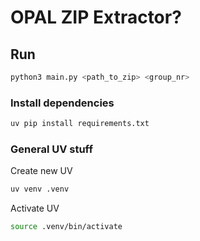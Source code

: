 # OPAL ZIP Extractor?

## Run

```bash
python3 main.py <path_to_zip> <group_nr>
```


### Install dependencies
```bash
uv pip install requirements.txt
```

### General UV stuff

Create new UV
```bash
uv venv .venv
```

Activate UV

```bash
source .venv/bin/activate
```
